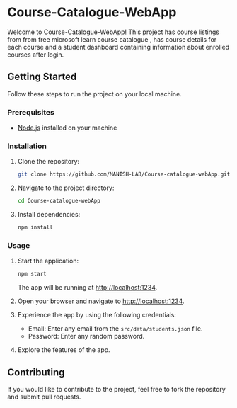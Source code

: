 # Course-Catalogue-WebApp

Welcome to Course-Catalogue-WebApp! This project has course listings from from free microsoft learn course catalogue , has course details for each course and a student dashboard containing information about enrolled courses after login.

## Getting Started

Follow these steps to run the project on your local machine.

### Prerequisites

- [Node.js](https://nodejs.org/) installed on your machine

### Installation

1. Clone the repository:

    ```bash
    git clone https://github.com/MANISH-LAB/Course-catalogue-webApp.git
    ```

2. Navigate to the project directory:

    ```bash
    cd Course-catalogue-webApp
    ```

3. Install dependencies:

    ```bash
    npm install
    ```

### Usage

1. Start the application:

    ```bash
    npm start
    ```

   The app will be running at [http://localhost:1234](http://localhost:3000).

2. Open your browser and navigate to [http://localhost:1234](http://localhost:3000).

3. Experience the app by using the following credentials:
   
   - Email: Enter any email from the `src/data/students.json` file.
   - Password: Enter any random password.

4. Explore the features of the app.

## Contributing

If you would like to contribute to the project, feel free to fork the repository and submit pull requests.


